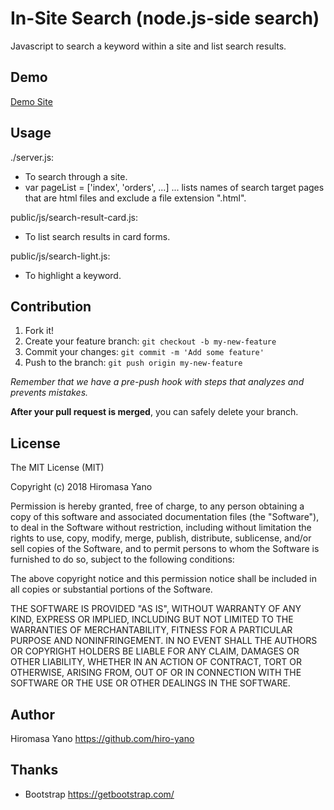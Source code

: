 In-Site Search (node.js-side search)
====
Javascript to search a keyword within a site and list search results.

## Demo
[Demo Site](https://insitesearch.herokuapp.com/index.html)

## Usage
./server.js:
* To search through a site.
* var pageList = ['index', 'orders', ...] 
 ... lists names of search target pages that are html files and exclude a file extension ".html". 

public/js/search-result-card.js:
* To list search results in card forms.

public/js/search-light.js:
* To highlight a keyword.

## Contribution

1. Fork it!
2. Create your feature branch: `git checkout -b my-new-feature`
3. Commit your changes: `git commit -m 'Add some feature'`
4. Push to the branch: `git push origin my-new-feature`

*Remember that we have a pre-push hook with steps that analyzes and prevents mistakes.*

**After your pull request is merged**, you can safely delete your branch.

## License

The MIT License (MIT)

Copyright (c) 2018 Hiromasa Yano

Permission is hereby granted, free of charge, to any person obtaining a copy
of this software and associated documentation files (the "Software"), to deal
in the Software without restriction, including without limitation the rights
to use, copy, modify, merge, publish, distribute, sublicense, and/or sell
copies of the Software, and to permit persons to whom the Software is
furnished to do so, subject to the following conditions:

The above copyright notice and this permission notice shall be included in all
copies or substantial portions of the Software.

THE SOFTWARE IS PROVIDED "AS IS", WITHOUT WARRANTY OF ANY KIND, EXPRESS OR
IMPLIED, INCLUDING BUT NOT LIMITED TO THE WARRANTIES OF MERCHANTABILITY,
FITNESS FOR A PARTICULAR PURPOSE AND NONINFRINGEMENT. IN NO EVENT SHALL THE
AUTHORS OR COPYRIGHT HOLDERS BE LIABLE FOR ANY CLAIM, DAMAGES OR OTHER
LIABILITY, WHETHER IN AN ACTION OF CONTRACT, TORT OR OTHERWISE, ARISING FROM,
OUT OF OR IN CONNECTION WITH THE SOFTWARE OR THE USE OR OTHER DEALINGS IN THE
SOFTWARE.

## Author

Hiromasa Yano
<https://github.com/hiro-yano>

## Thanks

* Bootstrap
<https://getbootstrap.com/>
